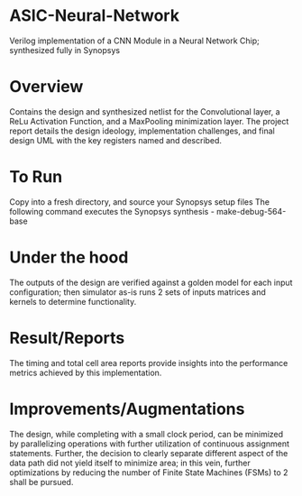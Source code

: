 # ASIC-Neural-Network
Verilog implementation of a CNN Module in a Neural Network Chip; synthesized fully in Synopsys

# Overview
Contains the design and synthesized netlist for the Convolutional layer, a ReLu Activation Function,
and a MaxPooling minimization layer. The project report details the design ideology, implementation
challenges, and final design UML with the key registers named and described.

# To Run
Copy into a fresh directory, and source your Synopsys setup files
The following command executes the Synopsys synthesis - make-debug-564-base

# Under the hood
The outputs of the design are verified against a golden model for each input configuration;
then simulator as-is runs 2 sets of inputs matrices and kernels to determine functionality.

# Result/Reports
The timing and total cell area reports provide insights into the performance metrics achieved
by this implementation.

# Improvements/Augmentations
The design, while completing with a small clock period, can be minimized by parallelizing operations
with further utilization of continuous assignment statements. Further, the decision to clearly separate 
different aspect of the data path did not yield itself to minimize area; in this vein, further
optimizations by reducing the number of Finite State Machines (FSMs) to 2 shall be pursued.
